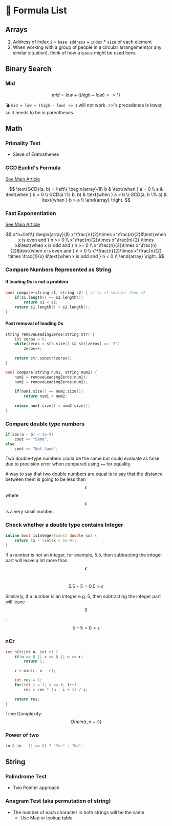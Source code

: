 # 🧪 Formula List

## Arrays

1. Address of index `i` = `base address` + `index` \* `size` of each element
2. When working with a group of people in a circular arrangement(or any similar situation), think of how a `queue` might be used here.&#x20;

## Binary Search

### Mid

$$
mid=low+((high-low)>>1)
$$

:bomb: `mid = low + (high - low) >> 1` will not work. >>'s precedence is lower, so it needs to be in parentheses.&#x20;

## Math

### Primality Test

* Sieve of Eratosthenes

### GCD Euclid's Formula

[See Main Article](15.-basic-mathematics-for-dsa/classwork/02-euclids-algorithm-for-gcd.md)

$$
\text{GCD}(a, b) = \left\{
\begin{array}{ll}
      b & \text{when } a = 0 \\
      a & \text{when } b = 0 \\
      GCD(a \% b, b) & \text{when } a > b \\
      GCD(a, b \% a) & \text{when } b > a \\
\end{array} 
\right.
$$

### Fast Exponentiation

[See Main Article](15.-basic-mathematics-for-dsa/classwork/03-fast-exponentiation.md)

$$
x^n=\left\{
\begin{array}{ll}
x^\frac{n}{2}\times x^\frac{n}{2}&\text{when x is even and } n >= 0 \\
x^\frac{n}{2}\times x^\frac{n}{2} \times x&\text{when x is odd and } n >= 0 \\
x^\frac{n}{2}\times x^\frac{n}{2}&\text{when x is even and } n < 0 \\
x^\frac{n}{2}\times x^\frac{n}{2} \times \frac{1}{x} &\text{when x is odd and } n < 0 \\
\end{array}
\right.
$$

### Compare Numbers Represented as String

#### If leading 0s is not a problem

```cpp
bool compare(string s1, string s2) { // is s1 smaller than s2
    if(s1.length() == s2.length()) 
        return s1 < s2;
    return s1.length() < s2.length();
}
```

#### Post removal of leading 0s

```cpp
string removeLeadingZeros(string str) {
    int zeros = 0;
    while(zeros < str.size() && str[zeros] == '0')
        zeros++;
        
    return str.substr(zeros);
}

bool compare(string num1, string num2) {
    num1 = removeLeadingZeros(num1);
    num2 = removeLeadingZeros(num2);
    
    if(num1.size() == num2.size())
        return num1 < num2;
        
    return num1.size() < num2.size();
}
```

### Compare double type numbers

```cpp
if(abs(a - b) < 1e-9)
	cout << "Same";
else
	cout << "Not Same";
```

Two double-type numbers could be the same but could evaluate as false due to precision error when compared using `==` for equality.

A way to say that two double numbers are equal is to say that the distance between them is going to be less than $$\epsilon$$ where $$\epsilon$$ is a very small number.

### Check whether a double type contains Integer

```cpp
inline bool isInteger(const double &x) {
    return (x - (int)x < 1e-9);
}
```

If a number is  not an integer, for example, 5.5, then subtracting the integer part will leave a lot more than $$\epsilon$$​

$$
5.5 - 5 = 0.5 > \epsilon
$$

Similarly, if a number is an integer e.g. 5, then subtracting the integer part will leave $$0$$.

$$
5-5=0<\epsilon
$$

### nCr

```cpp
int nCr(int n, int r) {
    if(n == 0 || r == 0 || n == r)
        return 1;

    r = min(r, n - r);

    int res = 1;
    for(int i = 1; i <= r; i++) 
        res = res * (n - i + 1) / i;
    
    return res;
}
```

Time Complexity: $$O(min(r, n - r))$$

### Power of two

```cpp
(n & (n - 1) == 0) ? "Yes" : "No";
```

## String

### Palindrome Test

* Two Pointer approach

### Anagram Test (aka permutation of string)

* The number of each character in both strings will be the same
  * Use Map or lookup table


